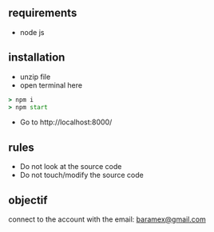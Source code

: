 ## requirements
- node js

## installation 
- unzip file
- open terminal here
```cmd
> npm i
> npm start
```
- Go to http://localhost:8000/

## rules
- Do not look at the source code
- Do not touch/modify the source code

## objectif
connect to the account with the email: baramex@gmail.com
